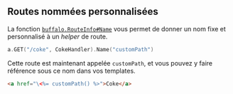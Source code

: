 ## Routes nommées personnalisées

La fonction [`buffalo.RouteInfo#Name`](https://godoc.org/github.com/gobuffalo/buffalo#RouteInfo.Name) vous permet de donner un nom fixe et personnalisé à un *helper* de route.

```go
a.GET("/coke", CokeHandler).Name("customPath")
```

Cette route est maintenant appelée `customPath`, et vous pouvez y faire référence sous ce nom dans vos templates.

```html
<a href="\<%= customPath() %>">Coke</a>
```

